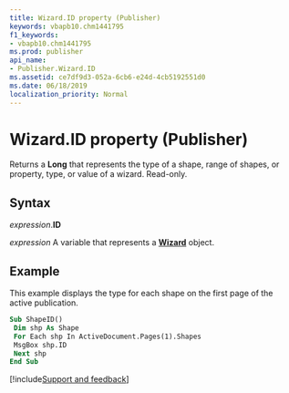 ```yaml
---
title: Wizard.ID property (Publisher)
keywords: vbapb10.chm1441795
f1_keywords:
- vbapb10.chm1441795
ms.prod: publisher
api_name:
- Publisher.Wizard.ID
ms.assetid: ce7df9d3-052a-6cb6-e24d-4cb5192551d0
ms.date: 06/18/2019
localization_priority: Normal
---
```



# Wizard.ID property (Publisher)

Returns a **Long** that represents the type of a shape, range of shapes, or property, type, or value of a wizard. Read-only.


## Syntax

_expression_.**ID**

_expression_ A variable that represents a **[Wizard](Publisher.Wizard.md)** object.


## Example

This example displays the type for each shape on the first page of the active publication.

```vb
Sub ShapeID() 
 Dim shp As Shape 
 For Each shp In ActiveDocument.Pages(1).Shapes 
 MsgBox shp.ID 
 Next shp 
End Sub
```

[!include[Support and feedback](~/includes/feedback-boilerplate.md)]